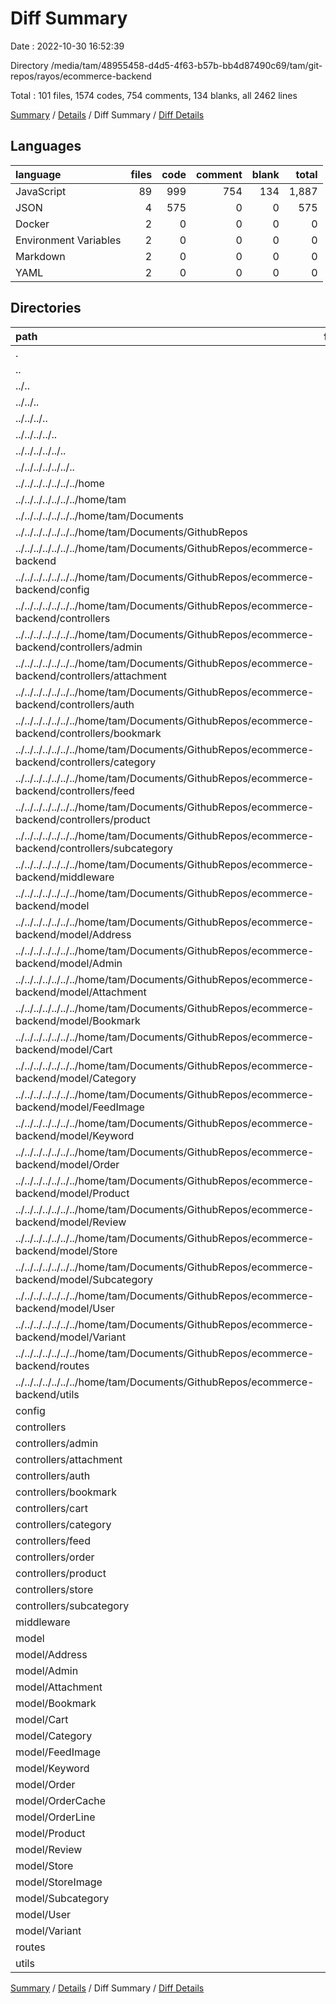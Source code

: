 # Diff Summary

Date : 2022-10-30 16:52:39

Directory /media/tam/48955458-d4d5-4f63-b57b-bb4d87490c69/tam/git-repos/rayos/ecommerce-backend

Total : 101 files,  1574 codes, 754 comments, 134 blanks, all 2462 lines

[Summary](results.md) / [Details](details.md) / Diff Summary / [Diff Details](diff-details.md)

## Languages
| language | files | code | comment | blank | total |
| :--- | ---: | ---: | ---: | ---: | ---: |
| JavaScript | 89 | 999 | 754 | 134 | 1,887 |
| JSON | 4 | 575 | 0 | 0 | 575 |
| Docker | 2 | 0 | 0 | 0 | 0 |
| Environment Variables | 2 | 0 | 0 | 0 | 0 |
| Markdown | 2 | 0 | 0 | 0 | 0 |
| YAML | 2 | 0 | 0 | 0 | 0 |

## Directories
| path | files | code | comment | blank | total |
| :--- | ---: | ---: | ---: | ---: | ---: |
| . | 101 | 1,574 | 754 | 134 | 2,462 |
| .. | 45 | -4,663 | -1,541 | -384 | -6,588 |
| ../.. | 45 | -4,663 | -1,541 | -384 | -6,588 |
| ../../.. | 45 | -4,663 | -1,541 | -384 | -6,588 |
| ../../../.. | 45 | -4,663 | -1,541 | -384 | -6,588 |
| ../../../../.. | 45 | -4,663 | -1,541 | -384 | -6,588 |
| ../../../../../.. | 45 | -4,663 | -1,541 | -384 | -6,588 |
| ../../../../../../.. | 45 | -4,663 | -1,541 | -384 | -6,588 |
| ../../../../../../../home | 45 | -4,663 | -1,541 | -384 | -6,588 |
| ../../../../../../../home/tam | 45 | -4,663 | -1,541 | -384 | -6,588 |
| ../../../../../../../home/tam/Documents | 45 | -4,663 | -1,541 | -384 | -6,588 |
| ../../../../../../../home/tam/Documents/GithubRepos | 45 | -4,663 | -1,541 | -384 | -6,588 |
| ../../../../../../../home/tam/Documents/GithubRepos/ecommerce-backend | 45 | -4,663 | -1,541 | -384 | -6,588 |
| ../../../../../../../home/tam/Documents/GithubRepos/ecommerce-backend/config | 2 | -23 | 0 | -6 | -29 |
| ../../../../../../../home/tam/Documents/GithubRepos/ecommerce-backend/controllers | 9 | -807 | -127 | -187 | -1,121 |
| ../../../../../../../home/tam/Documents/GithubRepos/ecommerce-backend/controllers/admin | 1 | -56 | -11 | -15 | -82 |
| ../../../../../../../home/tam/Documents/GithubRepos/ecommerce-backend/controllers/attachment | 1 | -68 | -12 | -17 | -97 |
| ../../../../../../../home/tam/Documents/GithubRepos/ecommerce-backend/controllers/auth | 1 | -114 | -15 | -29 | -158 |
| ../../../../../../../home/tam/Documents/GithubRepos/ecommerce-backend/controllers/bookmark | 1 | -54 | -6 | -12 | -72 |
| ../../../../../../../home/tam/Documents/GithubRepos/ecommerce-backend/controllers/category | 1 | -102 | -18 | -27 | -147 |
| ../../../../../../../home/tam/Documents/GithubRepos/ecommerce-backend/controllers/feed | 1 | -74 | -12 | -13 | -99 |
| ../../../../../../../home/tam/Documents/GithubRepos/ecommerce-backend/controllers/product | 2 | -214 | -29 | -43 | -286 |
| ../../../../../../../home/tam/Documents/GithubRepos/ecommerce-backend/controllers/subcategory | 1 | -125 | -24 | -31 | -180 |
| ../../../../../../../home/tam/Documents/GithubRepos/ecommerce-backend/middleware | 2 | -56 | -2 | -14 | -72 |
| ../../../../../../../home/tam/Documents/GithubRepos/ecommerce-backend/model | 15 | -489 | -436 | -66 | -991 |
| ../../../../../../../home/tam/Documents/GithubRepos/ecommerce-backend/model/Address | 1 | 0 | -30 | -1 | -31 |
| ../../../../../../../home/tam/Documents/GithubRepos/ecommerce-backend/model/Admin | 1 | -71 | -47 | -8 | -126 |
| ../../../../../../../home/tam/Documents/GithubRepos/ecommerce-backend/model/Attachment | 1 | -22 | -18 | -4 | -44 |
| ../../../../../../../home/tam/Documents/GithubRepos/ecommerce-backend/model/Bookmark | 1 | -18 | -17 | -4 | -39 |
| ../../../../../../../home/tam/Documents/GithubRepos/ecommerce-backend/model/Cart | 1 | 0 | -24 | -1 | -25 |
| ../../../../../../../home/tam/Documents/GithubRepos/ecommerce-backend/model/Category | 1 | -62 | -28 | -8 | -98 |
| ../../../../../../../home/tam/Documents/GithubRepos/ecommerce-backend/model/FeedImage | 1 | -14 | -13 | -4 | -31 |
| ../../../../../../../home/tam/Documents/GithubRepos/ecommerce-backend/model/Keyword | 1 | 0 | -12 | -1 | -13 |
| ../../../../../../../home/tam/Documents/GithubRepos/ecommerce-backend/model/Order | 1 | 0 | -26 | -1 | -27 |
| ../../../../../../../home/tam/Documents/GithubRepos/ecommerce-backend/model/Product | 1 | -103 | -66 | -9 | -178 |
| ../../../../../../../home/tam/Documents/GithubRepos/ecommerce-backend/model/Review | 1 | 0 | -25 | -1 | -26 |
| ../../../../../../../home/tam/Documents/GithubRepos/ecommerce-backend/model/Store | 1 | 0 | -36 | -1 | -37 |
| ../../../../../../../home/tam/Documents/GithubRepos/ecommerce-backend/model/Subcategory | 1 | -49 | -26 | -4 | -79 |
| ../../../../../../../home/tam/Documents/GithubRepos/ecommerce-backend/model/User | 1 | -108 | -45 | -15 | -168 |
| ../../../../../../../home/tam/Documents/GithubRepos/ecommerce-backend/model/Variant | 1 | -42 | -23 | -4 | -69 |
| ../../../../../../../home/tam/Documents/GithubRepos/ecommerce-backend/routes | 9 | -134 | -943 | -60 | -1,137 |
| ../../../../../../../home/tam/Documents/GithubRepos/ecommerce-backend/utils | 1 | -7 | 0 | -1 | -8 |
| config | 2 | 23 | 0 | 6 | 29 |
| controllers | 12 | 1,473 | 202 | 271 | 1,946 |
| controllers/admin | 1 | 56 | 11 | 15 | 82 |
| controllers/attachment | 1 | 68 | 12 | 17 | 97 |
| controllers/auth | 1 | 136 | 18 | 30 | 184 |
| controllers/bookmark | 1 | 60 | 6 | 12 | 78 |
| controllers/cart | 1 | 120 | 8 | 19 | 147 |
| controllers/category | 1 | 109 | 18 | 26 | 153 |
| controllers/feed | 1 | 74 | 12 | 13 | 99 |
| controllers/order | 1 | 308 | 34 | 27 | 369 |
| controllers/product | 2 | 292 | 41 | 55 | 388 |
| controllers/store | 1 | 112 | 18 | 26 | 156 |
| controllers/subcategory | 1 | 138 | 24 | 31 | 193 |
| middleware | 3 | 68 | 13 | 17 | 98 |
| model | 18 | 723 | 514 | 85 | 1,322 |
| model/Address | 1 | 0 | 30 | 1 | 31 |
| model/Admin | 1 | 71 | 47 | 8 | 126 |
| model/Attachment | 1 | 22 | 18 | 4 | 44 |
| model/Bookmark | 1 | 18 | 17 | 4 | 39 |
| model/Cart | 1 | 23 | 20 | 3 | 46 |
| model/Category | 1 | 63 | 28 | 8 | 99 |
| model/FeedImage | 1 | 14 | 13 | 4 | 31 |
| model/Keyword | 1 | 0 | 12 | 1 | 13 |
| model/Order | 1 | 63 | 44 | 5 | 112 |
| model/OrderCache | 1 | 27 | 3 | 3 | 33 |
| model/OrderLine | 1 | 39 | 0 | 3 | 42 |
| model/Product | 1 | 119 | 71 | 9 | 199 |
| model/Review | 1 | 0 | 25 | 1 | 26 |
| model/Store | 1 | 61 | 50 | 5 | 116 |
| model/StoreImage | 1 | 0 | 17 | 1 | 18 |
| model/Subcategory | 1 | 49 | 26 | 4 | 79 |
| model/User | 1 | 108 | 70 | 17 | 195 |
| model/Variant | 1 | 46 | 23 | 4 | 73 |
| routes | 12 | 204 | 1,531 | 85 | 1,820 |
| utils | 2 | 18 | 0 | 2 | 20 |

[Summary](results.md) / [Details](details.md) / Diff Summary / [Diff Details](diff-details.md)